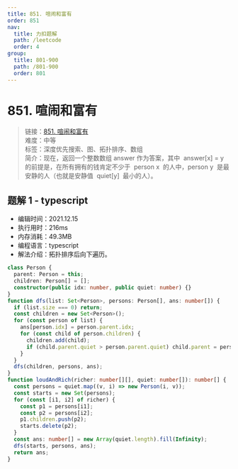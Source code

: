 ```yaml
---
title: 851. 喧闹和富有
order: 851
nav:
  title: 力扣题解
  path: /leetcode
  order: 4
group:
  title: 801-900
  path: /801-900
  order: 801
---
```


# 851. 喧闹和富有

> 链接：[851. 喧闹和富有](https://leetcode-cn.com/problems/loud-and-rich/)  
> 难度：中等  
> 标签：深度优先搜索、图、拓扑排序、数组  
> 简介：现在，返回一个整数数组 answer 作为答案，其中  answer[x] = y  的前提是，在所有拥有的钱肯定不少于  person x  的人中，person y  是最安静的人（也就是安静值  quiet[y]  最小的人）。

## 题解 1 - typescript

- 编辑时间：2021.12.15
- 执行用时：216ms
- 内存消耗：49.3MB
- 编程语言：typescript
- 解法介绍：拓扑排序后向下遍历。

```typescript
class Person {
  parent: Person = this;
  children: Person[] = [];
  constructor(public idx: number, public quiet: number) {}
}
function dfs(list: Set<Person>, persons: Person[], ans: number[]) {
  if (list.size === 0) return;
  const children = new Set<Person>();
  for (const person of list) {
    ans[person.idx] = person.parent.idx;
    for (const child of person.children) {
      children.add(child);
      if (child.parent.quiet > person.parent.quiet) child.parent = person.parent;
    }
  }
  dfs(children, persons, ans);
}
function loudAndRich(richer: number[][], quiet: number[]): number[] {
  const persons = quiet.map((v, i) => new Person(i, v));
  const starts = new Set(persons);
  for (const [i1, i2] of richer) {
    const p1 = persons[i1];
    const p2 = persons[i2];
    p1.children.push(p2);
    starts.delete(p2);
  }
  const ans: number[] = new Array(quiet.length).fill(Infinity);
  dfs(starts, persons, ans);
  return ans;
}
```
